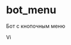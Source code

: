 # bot_menu
Бот с кнопочным меню


<img src='http://i.imgur.com/WRRTxTIh.gif[/img]' title='Video Walkthrough' width='15px' alt='Video Walkthrough' />
